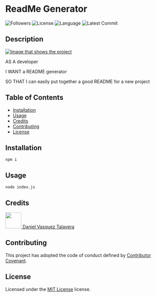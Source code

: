 # ReadMe Generator 
![Followers](https://img.shields.io/github/followers/DVasquez4155?style=social) ![License](https://img.shields.io/github/license/DVasquez4155/ReadMe-Generator) ![Language](https://img.shields.io/github/languages/top/DVasquez4155/ReadMe-Generator) ![Latest Commit](https://img.shields.io/github/last-commit/DVasquez4155/ReadMe-Generator)
## Description
[![Image that shows the project](./assets/img/icon.gif)](https://DVasquez4155.github.io/Project-Title)

AS A developer

I WANT a README generator

SO THAT I can easily put together a good README for a new project
## Table of Contents
* [Installation](#Installation)
* [Usage](#Usage)
* [Credits](#Credits)
* [Contributing](#Contributing)
* [License](#License)
## Installation
```npm i```
## Usage
```node index.js```
## Credits
[<img src="https://avatars0.githubusercontent.com/u/22107830?v=4" width="50"/> Daniel Vasquez Talavera](https://github.com/DVasquez4155)
## Contributing
This project has adopted the code of conduct defined by [Contributor Covenant](https://www.contributor-covenant.org/version/2/0/code_of_conduct/).
## License
Licensed under the [MIT License](https://choosealicense.com/licenses/mit/) license.